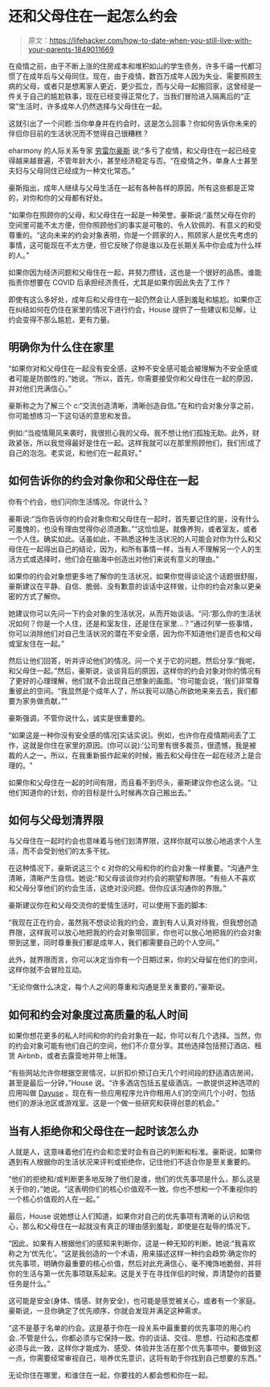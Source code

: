 # 还和父母住在一起怎么约会

> 原文：<https://lifehacker.com/how-to-date-when-you-still-live-with-your-parents-1849011669>

在疫情之前，由于不断上涨的住房成本和堆积如山的学生债务，许多千禧一代都习惯了在成年后与父母同住。现在，由于疫情，数百万成年人因为失业、需要照顾生病的父母，或者只是想离家人更近、更少孤立，而与父母一起搬回家，这曾经是一件关于自己的尴尬轶事，现在已经变得正常化了。当我们冒险进入隔离后的“正常”生活时，许多成年人仍然选择与父母住在一起。



这就引出了一个问题:当你单身并在约会时，这是怎么回事？你如何告诉你未来的伴侣你目前的生活状况而不觉得自己很糟糕？

eharmony 的人际关系专家 [劳雷尔豪斯](https://twitter.com/datinglaurel) 说:“多亏了疫情，和父母住在一起已经变得越来越普遍，不管年龄大小，甚至经济稳定与否。“在疫情之外，单身人士甚至夫妇与父母同住已经成为一种文化常态。”

豪斯指出，成年人继续与父母生活在一起有各种各样的原因，所有这些都是正常的，对你和你的父母都有好处。

“如果你在照顾你的父母，和父母住在一起是一种荣誉。豪斯说:“虽然父母在你的空间里可能不太方便，但你照顾他们的事实是可敬的、令人钦佩的、有意义的和受尊重的。“这向未来的约会对象表明，你是一个顾家的人，照顾家人是优先考虑的事情，这可能现在不太方便，但它反映了你是谁以及在长期关系中你会成为什么样的人。”

如果你因为经济问题和父母住在一起，并努力攒钱，这也是一个很好的品质。谁能指责你想要在 COVID 后承担经济责任，尤其是如果你因此失去了工作？

即使有这么多好处，成年后和父母住在一起仍然会让人感到羞耻和尴尬。如果你正在纠结如何在仍住在家里的情况下进行约会，House 提供了一些建议和见解，让约会变得不那么尴尬，更有力量。

## 明确你为什么住在家里

“如果你对和父母住在一起没有安全感，这种不安全感可能会被理解为不安全感或者可能是防御性的，”她说。“所以，首先，你需要接受你和父母住在一起的原因，并对他们充满信心。”

豪斯称之为了解三个 c:“交流创造清晰，清晰创造自信。”在和约会对象分享之前，你可能想练习一下这句话的意思和发音。

例如:“当疫情飓风来袭时，我很担心我的父母。我不想让他们孤独无助。此外，财政紧张，所以我觉得最好是住在一起。这样我就可以在那里照顾他们，我们形成了自己的泡泡。老实说，和他们在一起真好。”

## **如何告诉你的约会对象你和父母住在一起**

你有个约会，他们问你生活情况。你说什么？

豪斯说:“当你告诉你的约会对象你和父母住在一起时，首先要记住的是，没有什么可羞愧的，也没有理由觉得你必须道歉。”“这恰恰是。就像养狗，或者室友，或者一个人住。确实如此。话虽如此，不熟悉这种生活状况的人可能会对你为什么和父母住在一起得出自己的结论，因为，和所有事情一样，当有人不理解另一个人的生活方式或选择时，他们会在脑海中创造出对他们来说有意义的理由。”

如果你的约会对象想更多地了解你的生活状况，如果你觉得谈论这个话题很舒服，豪斯建议在平静、自信、脆弱、没有歉意的谈话中这样做，让你的约会对象以更亲密的方式了解你。

她建议你可以先问一下约会对象的生活状况，从而开始谈话。“问:‘那么你的生活状况如何？你是一个人住，还是和室友住，还是住在家里…？”通过列举一些事情，你可以消除他们对自己生活状况的潜在不安全感，因为你不知道他们是否也和父母或室友住在一起。”

然后让他们回答，听并评论他们的情况。问一个关于它的问题。然后分享:“我呢，和父母住一起。”然后，豪斯说，谈谈背后的原因，这样你的约会对象对你的情况有了更好的心理理解，他们就不会出现自己想象的画面。“你可能会说，‘我们非常尊重彼此的空间。“我显然是个成年人了，所以我可以随心所欲地来来去去，我们都要为家务做贡献，”"

豪斯强调，不管你说什么，诚实是很重要的。

“如果这是一种你没有安全感的情况[实话实说]。例如，也许你在疫情期间丢了工作，这就是你住在家里的原因。(你可以说):‘公司里有很多裁员，很遗憾，我是被裁的人之一。所以，在我重新振作起来的时候，搬去和父母住在一起在经济上是合理的。"

如果你和父母住在一起的时间有限，而且看不到尽头，豪斯建议你也这么说。“让他们知道你的计划，你的目标是什么时候再次自己搬出去。”

## 如何与父母划清界限

与父母住在一起时约会也意味着与他们划清界限，这样你就可以放心地追求个人生活，而不会受到他们的太多干扰。

在这种情况下，豪斯说这三个 c 对你的父母和你的约会对象一样重要。“沟通产生清晰，清晰产生自信。她说:“和父母谈谈你对约会的期望和界限。“有些人不喜欢和父母分享他们的约会生活，这绝对没问题。但你应该沟通你的界限。”

豪斯建议你在和父母交流你的爱情生活时，可以使用下面的脚本:

“我现在正在约会，虽然我不想谈论我的约会，直到有人认真对待我，但我想创造界限，这样我可以放心地把我的约会对象带回家，你也可以放心地把我的约会对象带到这里，同时尊重我们都是成年人，我们都需要自己的个人空间。”

此外，就界限而言，你可以决定当你有一个日期过来，你的父母留在他们的空间，这样你就不会冒险互动。

“无论你做什么决定，每个人之间的尊重和沟通是至关重要的，”豪斯说。

## 如何和约会对象度过高质量的私人时间

如果你想花更多的私人时间和你的约会对象在一起，你可以有几个选择。当然，你的约会对象可能有他们自己的空间，他们不介意分享。其他选择包括预订酒店、租赁 Airbnb，或者去露营地并带上帐篷。

“有些网站允许你根据空房情况，以折扣价预订白天几个时间段的舒适酒店房间，甚至是最后一分钟，”House 说。“许多酒店包括五星级酒店。一款提供这种选项的应用叫做 [Dayuse](https://www.dayuse.com/?gclid=Cj0KCQjw4uaUBhC8ARIsANUuDjU71ugbqZ0POiqNWlKGKj8JFqxf0LGh3WkDyNXxfm2-lXIiqPXfQvwaApX4EALw_wcB) 。现在有一些应用程序允许你租用人们的空间几个小时，包括他们的游泳池区或游戏室。这是一个做一些研究和获得创意的机会。”

## 当有人拒绝你和父母住在一起时该怎么办

人就是人，这意味着他们在约会和恋爱时会有自己的判断和标准。豪斯说，如果你遇到有人根据你的生活状况来评判或拒绝你，记住他们不适合你是至关重要的。

“他们的拒绝和/或判断更多地反映了他们是谁，他们的优先事项是什么，那么这是关于你的，”她说。“这表明你们的核心价值观不一致。你也不想和一个不重视你的一个核心价值观的人在一起。”

最后，House 说她想让人们知道，如果你对自己的优先事项有清晰的认识和信心，那么和父母住在一起就没有真正的理由感到羞耻，即使是在耻辱的情况下。

“因此，如果有人根据他们的感知来判断你，这是一种无知的判断。她说:“我喜欢称之为‘优先化’。“这是我创造的一个术语，用来描述这样一种约会趋势:确定你的优先事项，明确你最重要的核心价值，然后对此充满信心，毫不掩饰地脆弱，并将你的生活与第一优先事项联系起来。这是关于在寻找伴侣的时候，弄清楚你的首要任务是什么。”

这可能是安全(身体、情感、财务安全)，也可能是感觉被关心，或者有一个家庭。豪斯说，一旦你确定了优先顺序，你就会发现并满足这种需求。

“这不是基于名单的约会。这是基于你在一段关系中最重要的优先事项的用心约会..不管是什么，你都必须与它保持一致。你的谈话、交往、思想、行动和态度都必须与此一致，这样你才能成为、感受、体验并生活在那个优先事项中。要做到这一点，你需要经常审视自己，培养优先意识，这将有助于你找到自己想要的东西。”

无论你住在哪里，和谁住在一起，你要找的人都会想和你在一起。